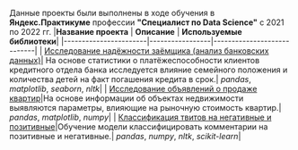 Данные проекты были выполнены в ходе обучения в **Яндекс.Практикуме** профессии **"Специалист по Data Science"** c 2021 по 2022 гг.
|**Название проекта**   | **Описание**    | **Используемые библиотеки**|
|-----------------------|-----------------|----------------------------|
| [Исследование надёжности заёмщика (анализ банковских данных)](https://github.com/gajka-eva/yandex-praktikum-projects/tree/main/banking-data-analysis)| На основе статистики о платёжеспособности клиентов кредитного отдела банка исследуется влияние семейного положения и количества детей на факт погашения кредита в срок.| *pandas*, *matplotlib*, *seaborn*, *nltk*|
| [Исследование объявлений о продаже квартир](https://github.com/gajka-eva/yandex-praktikum-projects/blob/main/Research%20of%20advertisements%20for%20the%20sale%20of%20apartments/Research%20of%20advertisements%20for%20the%20sale%20of%20apartments.ipynb)|На основе информации об объектах недвижимости выявляются параметры, влияющие на рыночную стоимость квартир.| *pandas*, *matplotlib*, *numpy*|
| [Классификация твитов на негативные и позитивные](https://github.com/gajka-eva/yandex-praktikum-projects/blob/main/Classification%20of%20comments%20into%20negative%20and%20positive/Classification%20of%20comments%20into%20negative%20and%20positive.ipynb)|Обучение модели классифицировать комментарии на позитивные и негативные.| *pandas*, *numpy*, *nltk*, *scikit-learn*|
